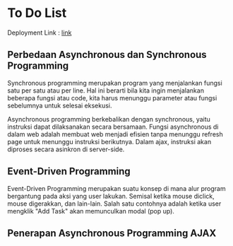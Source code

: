 # To Do List

Deployment Link : [link](https://tugas-django-bryan-1.herokuapp.com/todolist)

## Perbedaan Asynchronous dan Synchronous Programming

Synchronous programming merupakan program yang menjalankan fungsi satu per satu atau per line. Hal ini berarti bila kita ingin menjalankan beberapa fungsi atau code, kita harus menunggu parameter atau fungsi sebelumnya untuk selesai eksekusi.

Asynchronous programming berkebalikan dengan synchronous, yaitu instruksi dapat dilaksanakan secara bersamaan. Fungsi asynchronous di dalam web adalah  membuat web menjadi efisien tanpa menunggu refresh page untuk menunggu instruksi berikutnya. Dalam ajax, instruksi akan diproses secara asinkron di server-side.

## Event-Driven Programming
Event-Driven Programming merupakan suatu konsep di mana alur program bergantung pada aksi yang user lakukan. Semisal ketika mouse diclick, mouse digerakkan, dan lain-lain. Salah satu contohnya adalah ketika user mengklik "Add Task" akan memunculkan modal (pop up).

## Penerapan Asynchronous Programming AJAX
